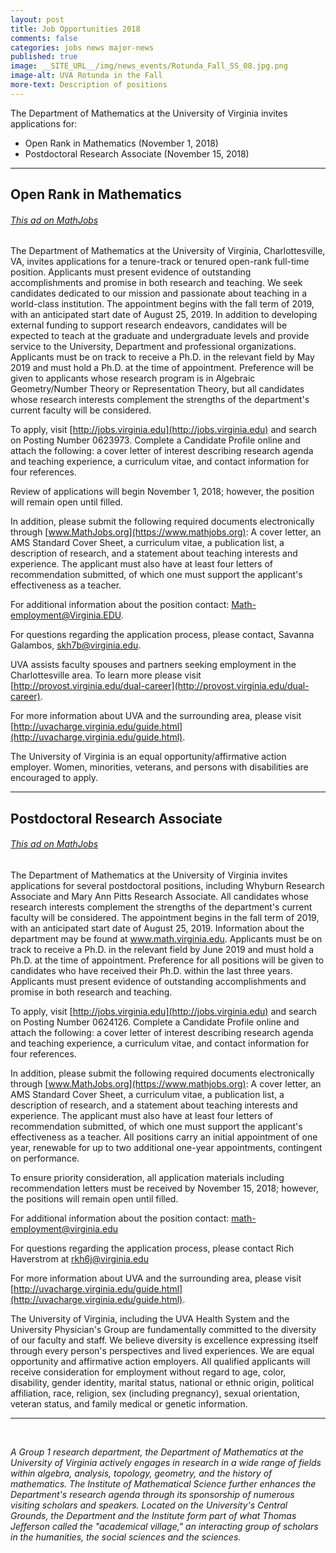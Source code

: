 ```yaml
---
layout: post
title: Job Opportunities 2018
comments: false
categories: jobs news major-news
published: true
image: __SITE_URL__/img/news_events/Rotunda_Fall_SS_08.jpg.png
image-alt: UVA Rotunda in the Fall
more-text: Description of positions
---
```


The Department of Mathematics at the University of Virginia invites applications for: 

- Open Rank in Mathematics (November 1, 2018)
- Postdoctoral Research Associate (November 15, 2018)

<!--more-->

---

## Open Rank in Mathematics

###### [This ad on MathJobs](https://www.mathjobs.org/jobs/jobs/12466)

The Department of Mathematics at the University of Virginia, Charlottesville, VA, invites applications for a tenure-track or tenured open-rank full-time position. Applicants must present evidence of outstanding accomplishments and promise in both research and teaching. We seek candidates dedicated to our mission and passionate about teaching in a world-class institution. The appointment begins with the fall term of 2019, with an anticipated start date of August 25, 2019.
In addition to developing external funding to support research endeavors, candidates will be expected to teach at the graduate and undergraduate levels and provide service to the University, Department and professional organizations. Applicants must be on track to receive a Ph.D. in the relevant field by May 2019 and must hold a Ph.D. at the time of appointment. Preference will be given to applicants whose research program is in Algebraic Geometry/Number Theory or Representation Theory, but all candidates whose research interests complement the strengths of the department's current faculty will be considered.

To apply, visit [http://jobs.virginia.edu](http://jobs.virginia.edu) and search on Posting Number 0623973. Complete a Candidate Profile online and attach the following: a cover letter of interest describing research agenda and teaching experience, a curriculum vitae, and contact information for four references.

Review of applications will begin November 1, 2018; however, the position will remain open until filled.

In addition, please submit the following required documents electronically through [www.MathJobs.org](https://www.mathjobs.org): A cover letter, an AMS Standard Cover Sheet, a curriculum vitae, a publication list, a description of research, and a statement about teaching interests and experience. The applicant must also have at least four letters of recommendation submitted, of which one must support the applicant's effectiveness as a teacher.

For additional information about the position contact: [Math-employment@Virginia.EDU](mailto:Math-employment@Virginia.EDU).

For questions regarding the application process, please contact, Savanna Galambos, [skh7b@virginia.edu](mailto:skh7b@virginia.edu).

UVA assists faculty spouses and partners seeking employment in the Charlottesville area. To learn more please visit [http://provost.virginia.edu/dual-career](http://provost.virginia.edu/dual-career).

For more information about UVA and the surrounding area, please visit [http://uvacharge.virginia.edu/guide.html](http://uvacharge.virginia.edu/guide.html).

The University of Virginia is an equal opportunity/affirmative action employer. Women, minorities, veterans, and persons with disabilities are encouraged to apply.

---

## Postdoctoral Research Associate

###### [This ad on MathJobs](https://www.mathjobs.org/jobs/jobs/12731)

The Department of Mathematics at the University of Virginia invites applications for several postdoctoral positions, including Whyburn Research Associate and Mary Ann Pitts Research Associate. All candidates whose research interests complement the strengths of the department's current faculty will be considered. The appointment begins in the fall term of 2019, with an anticipated start date of August 25, 2019. Information about the department may be found at www.math.virginia.edu.
Applicants must be on track to receive a Ph.D. in the relevant field by June 2019 and must hold a Ph.D. at the time of appointment. Preference for all positions will be given to candidates who have received their Ph.D. within the last three years. Applicants must present evidence of outstanding accomplishments and promise in both research and teaching.

To apply, visit [http://jobs.virginia.edu](http://jobs.virginia.edu) and search on Posting Number 0624126. Complete a Candidate Profile online and attach the following: a cover letter of interest describing research agenda and teaching experience, a curriculum vitae, and contact information for four references.

In addition, please submit the following required documents electronically through [www.MathJobs.org](https://www.mathjobs.org): A cover letter, an AMS Standard Cover Sheet, a curriculum vitae, a publication list, a description of research, and a statement about teaching interests and experience. The applicant must also have at least four letters of recommendation submitted, of which one must support the applicant's effectiveness as a teacher. All positions carry an initial appointment of one year, renewable for up to two additional one-year appointments, contingent on performance.

To ensure priority consideration, all application materials including recommendation letters must be received by November 15, 2018; however, the positions will remain open until filled.

For additional information about the position contact: [math-employment@virginia.edu](mailto:math-employment@virginia.edu)

For questions regarding the application process, please contact Rich Haverstrom at [rkh6j@virginia.edu](mailto:rkh6j@virginia.edu)

For more information about UVA and the surrounding area, please visit [http://uvacharge.virginia.edu/guide.html](http://uvacharge.virginia.edu/guide.html).

The University of Virginia, including the UVA Health System and the University Physician's Group are fundamentally committed to the diversity of our faculty and staff. We believe diversity is excellence expressing itself through every person's perspectives and lived experiences. We are equal opportunity and affirmative action employers. All qualified applicants will receive consideration for employment without regard to age, color, disability, gender identity, marital status, national or ethnic origin, political affiliation, race, religion, sex (including pregnancy), sexual orientation, veteran status, and family medical or genetic information.

---

<br>

*A Group 1 research department, the Department of Mathematics at the University of Virginia actively engages in research in a wide range of fields within algebra, analysis, topology, geometry, and the history of mathematics. The Institute of Mathematical Science further enhances the Department's research agenda through its sponsorship of numerous visiting scholars and speakers. Located on the University's Central Grounds, the Department and the Institute form part of what Thomas Jefferson called the "academical village," an interacting group of scholars in the humanities, the social sciences and the sciences.*

